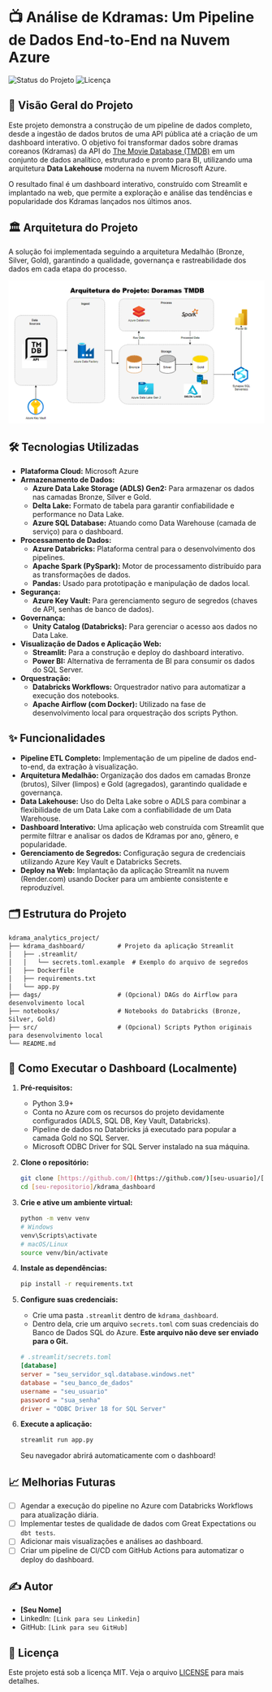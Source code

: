 # 📺 Análise de Kdramas: Um Pipeline de Dados End-to-End na Nuvem Azure

![Status do Projeto](https://img.shields.io/badge/status-concluído-brightgreen)
![Licença](https://img.shields.io/badge/license-MIT-blue)

## 📖 Visão Geral do Projeto

Este projeto demonstra a construção de um pipeline de dados completo, desde a ingestão de dados brutos de uma API pública até a criação de um dashboard interativo. O objetivo foi transformar dados sobre dramas coreanos (Kdramas) da API do [The Movie Database (TMDB)](https://www.themoviedb.org/) em um conjunto de dados analítico, estruturado e pronto para BI, utilizando uma arquitetura **Data Lakehouse** moderna na nuvem Microsoft Azure.

O resultado final é um dashboard interativo, construído com Streamlit e implantado na web, que permite a exploração e análise das tendências e popularidade dos Kdramas lançados nos últimos anos.

## 🏛️ Arquitetura do Projeto

A solução foi implementada seguindo a arquitetura Medalhão (Bronze, Silver, Gold), garantindo a qualidade, governança e rastreabilidade dos dados em cada etapa do processo.

![Arquitetura do Projeto](https://raw.githubusercontent.com/nandodevs/kdrama_analytics_project/refs/heads/master/docs/imgs/arquitetura.png)


## 🛠️ Tecnologias Utilizadas

* **Plataforma Cloud:** Microsoft Azure
* **Armazenamento de Dados:**
    * **Azure Data Lake Storage (ADLS) Gen2:** Para armazenar os dados nas camadas Bronze, Silver e Gold.
    * **Delta Lake:** Formato de tabela para garantir confiabilidade e performance no Data Lake.
    * **Azure SQL Database:** Atuando como Data Warehouse (camada de serviço) para o dashboard.
* **Processamento de Dados:**
    * **Azure Databricks:** Plataforma central para o desenvolvimento dos pipelines.
    * **Apache Spark (PySpark):** Motor de processamento distribuído para as transformações de dados.
    * **Pandas:** Usado para prototipação e manipulação de dados local.
* **Segurança:**
    * **Azure Key Vault:** Para gerenciamento seguro de segredos (chaves de API, senhas de banco de dados).
* **Governança:**
    * **Unity Catalog (Databricks):** Para gerenciar o acesso aos dados no Data Lake.
* **Visualização de Dados e Aplicação Web:**
    * **Streamlit:** Para a construção e deploy do dashboard interativo.
    * **Power BI:** Alternativa de ferramenta de BI para consumir os dados do SQL Server.
* **Orquestração:**
    * **Databricks Workflows:** Orquestrador nativo para automatizar a execução dos notebooks.
    * **Apache Airflow (com Docker):** Utilizado na fase de desenvolvimento local para orquestração dos scripts Python.

## ✨ Funcionalidades

* **Pipeline ETL Completo:** Implementação de um pipeline de dados end-to-end, da extração à visualização.
* **Arquitetura Medalhão:** Organização dos dados em camadas Bronze (brutos), Silver (limpos) e Gold (agregados), garantindo qualidade e governança.
* **Data Lakehouse:** Uso do Delta Lake sobre o ADLS para combinar a flexibilidade de um Data Lake com a confiabilidade de um Data Warehouse.
* **Dashboard Interativo:** Uma aplicação web construída com Streamlit que permite filtrar e analisar os dados de Kdramas por ano, gênero, e popularidade.
* **Gerenciamento de Segredos:** Configuração segura de credenciais utilizando Azure Key Vault e Databricks Secrets.
* **Deploy na Web:** Implantação da aplicação Streamlit na nuvem (Render.com) usando Docker para um ambiente consistente e reproduzível.

## 🗂️ Estrutura do Projeto

```
kdrama_analytics_project/
├── kdrama_dashboard/         # Projeto da aplicação Streamlit
│   ├── .streamlit/
│   │   └── secrets.toml.example  # Exemplo do arquivo de segredos
│   ├── Dockerfile
│   ├── requirements.txt
│   └── app.py
├── dags/                     # (Opcional) DAGs do Airflow para desenvolvimento local
├── notebooks/                # Notebooks do Databricks (Bronze, Silver, Gold)
├── src/                      # (Opcional) Scripts Python originais para desenvolvimento local
└── README.md
```

## 🚀 Como Executar o Dashboard (Localmente)

1.  **Pré-requisitos:**
    * Python 3.9+
    * Conta no Azure com os recursos do projeto devidamente configurados (ADLS, SQL DB, Key Vault, Databricks).
    * Pipeline de dados no Databricks já executado para popular a camada Gold no SQL Server.
    * Microsoft ODBC Driver for SQL Server instalado na sua máquina.

2.  **Clone o repositório:**
    ```bash
    git clone [https://github.com/](https://github.com/)[seu-usuario]/[seu-repositorio].git
    cd [seu-repositorio]/kdrama_dashboard
    ```

3.  **Crie e ative um ambiente virtual:**
    ```bash
    python -m venv venv
    # Windows
    venv\Scripts\activate
    # macOS/Linux
    source venv/bin/activate
    ```

4.  **Instale as dependências:**
    ```bash
    pip install -r requirements.txt
    ```

5.  **Configure suas credenciais:**
    * Crie uma pasta `.streamlit` dentro de `kdrama_dashboard`.
    * Dentro dela, crie um arquivo `secrets.toml` com suas credenciais do Banco de Dados SQL do Azure. **Este arquivo não deve ser enviado para o Git.**
    ```toml
    # .streamlit/secrets.toml
    [database]
    server = "seu_servidor_sql.database.windows.net"
    database = "seu_banco_de_dados"
    username = "seu_usuario"
    password = "sua_senha"
    driver = "ODBC Driver 18 for SQL Server"
    ```

6.  **Execute a aplicação:**
    ```bash
    streamlit run app.py
    ```
    Seu navegador abrirá automaticamente com o dashboard!

## 📈 Melhorias Futuras

* [ ] Agendar a execução do pipeline no Azure com Databricks Workflows para atualização diária.
* [ ] Implementar testes de qualidade de dados com Great Expectations ou `dbt tests`.
* [ ] Adicionar mais visualizações e análises ao dashboard.
* [ ] Criar um pipeline de CI/CD com GitHub Actions para automatizar o deploy do dashboard.

## ✍️ Autor

* **[Seu Nome]**
* LinkedIn: `[Link para seu Linkedin]`
* GitHub: `[Link para seu GitHub]`

## 📄 Licença

Este projeto está sob a licença MIT. Veja o arquivo [LICENSE](LICENSE) para mais detalhes.